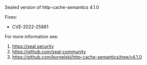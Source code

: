 Sealed version of http-cache-semantics 4.1.0

Fixes:
- CVE-2022-25881

For more information see:
  1. https://seal.security
  2. https://github.com/seal-community
  3. https://github.com/kornelski/http-cache-semantics/tree/v4.1.0
